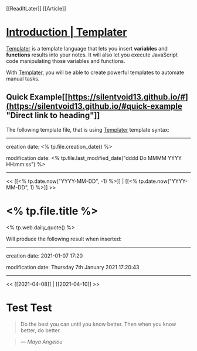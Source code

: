 [[ReadItLater]] [[Article]]

# [Introduction | Templater](https://silentvoid13.github.io/Templater/docs/)

[Templater](https://github.com/SilentVoid13/Templater) is a template language that lets you insert **variables** and **functions** results into your notes. It will also let you execute JavaScript code manipulating those variables and functions.

With [Templater](https://github.com/SilentVoid13/Templater), you will be able to create powerful templates to automate manual tasks.

## Quick Example[[https://silentvoid13.github.io/#](https://silentvoid13.github.io/#quick-example "Direct link to heading"]]

The following template file, that is using [Templater](https://github.com/SilentVoid13/Templater) template syntax:

---

creation date: <% tp.file.creation_date() %>

modification date: <% tp.file.last_modified_date("dddd Do MMMM YYYY HH:mm:ss") %>

---

<< [[<% tp.date.now("YYYY-MM-DD", -1) %>]] | [[<% tp.date.now("YYYY-MM-DD", 1) %>]] >>

# <% tp.file.title %>

<% tp.web.daily_quote() %>

Will produce the following result when inserted:

---

creation date: 2021-01-07 17:20

modification date: Thursday 7th January 2021 17:20:43

---

<< [[2021-04-08]] | [[2021-04-10]] >>

# Test Test

> Do the best you can until you know better. Then when you know better, do better.

> &mdash; <cite>Maya Angelou</cite>